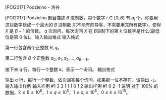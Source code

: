 



[POI2017] Podzielno - 洛谷














[POI2017] Podzielno
题目描述
$B$ 进制数，每个数字 $i \in [0,B)$ 有 $a_i$ 个。你要用这些数字组成一个最大的 $B$ 进制数 $X$(不能有前导零，不需要用完所有数字)，使得 $X$ 是 $B-1$ 的倍数。 $q$ 次询问，每次询问 $X$ 在 $B$进制下的第 $k$ 位数字是什么(最低位是第 $0$ 位)。 
输入输出格式
输入格式

第一行包含两个正整数 $B,q$。

第二行包含 $B$ 个正整数 $a_0,a_1,a_2,...,a_{B-1}$。

接下来 $q$ 行，每行一个整数 $k$，表示一个询问。
输出格式

输出 $q$ 行，每行一个整数，依次回答每个询问，如果那一位不存在，请输出 `-1`。
输入输出样例
输入样例 #1
3 3
1 1 1
0
1
2
输出样例 #1
0
2 
-1
说明
对于 $100\%$ 的数据，$2\le B\le10^6$，$1\le q\le 10^5$，$1\le a_i\le10^6$，$0\le k\le10^{18}$。






